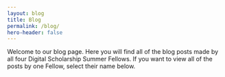 ```yaml
---
layout: blog
title: Blog
permalink: /blog/
hero-header: false
---
```


Welcome to our blog page. Here you will find all of the blog posts made by all four Digital Scholarship Summer Fellows. If you want to view all of the posts by one Fellow, select their name below.

